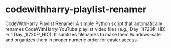 # codewithharry-playlist-renamer
CodeWithHarry Playlist Renamer A simple Python script that automatically renames CodeWithHarry YouTube playlist video files (e.g., Day _1(720P_HD) → 1 Day _1(720P_HD)). It sanitizes filenames to make them Windows-safe and organizes them in proper numeric order for easier access.
